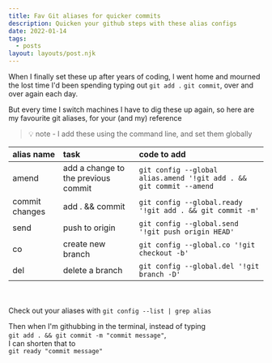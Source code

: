 ```yaml
---
title: Fav Git aliases for quicker commits
description: Quicken your github steps with these alias configs
date: 2022-01-14
tags:
  - posts
layout: layouts/post.njk
---
```


When I finally set these up after years of coding, I went home and mourned the lost time I'd been spending typing out `git add .` `git commit`, over and over again each day.

But every time I switch machines I have to dig these up again, so here are my favourite git aliases, for your (and my) reference

> 💡 note - I add these using the command line, and set them globally



| alias name |    task | code to add |
| :---------- | :--------- | :--- |
| amend |   add a change to the previous commit | `git config --global alias.amend '!git add . && git commit --amend` |
| commit changes | add . && commit | `git config --global.ready '!git add . && git commit -m'`|
| send | push to origin | `git config --global.send '!git push origin HEAD'`|
| co | create new branch | `git config --global.co '!git checkout -b'`|
| del | delete a branch | `git config --global.del '!git branch -D'`|

\
\
Check out your aliases with `git config --list | grep alias`


Then when I'm githubbing in the terminal, instead of typing \
`git add . && git commit -m "commit message"`, \
I can shorten that to \
`git ready "commit message"`
